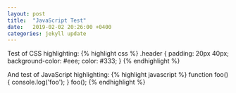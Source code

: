 ```yaml
---
layout: post
title:  "JavaScript Test"
date:   2019-02-02 20:26:00 +0400
categories: jekyll update
---
```


Test of CSS highlighting:
{% highlight css %}
.header {
  padding: 20px 40px;
  background-color: #eee;
  color: #333;
}
{% endhighlight %}

And test of JavaScript highlighting:
{% highlight javascript %}
function foo() {
  console.log('foo');
}
foo();
{% endhighlight %}
